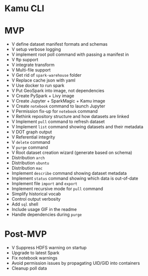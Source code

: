 # Kamu CLI

# MVP
- V define dataset manifest formats and schemas
- V setup verbose logging
- V implement root poll command with passing a manifest in
- V ftp support
- V integrate transform
- V Multi-file support
- V Get rid of `spark-warehouse` folder
- V Replace cache json with yaml
- V Use docker to run spark
- V Put GeoSpark into image, not dependencies
- V Create PySpark + Livy image
- V Create Jupyter + SparkMagic + Kamu image
- V Create `notebook` command to launch Jupyter
- V Permission fix-up for `notebook` command
- V Rethink repository structure and how datasets are linked
- V Implement `pull` command to refresh dataset
- V Implement `list` command showing datasets and their metadata
- V DOT graph output
- V Referential integrity
- V `delete` command
- V `purge` command
- V Root dataset creation wizard (generate based on schema)
- Distribution `arch`
- Distribution `ubuntu`
- Distribution `mac`
- Implement `describe` command showing dataset metadata
- Implement `status` command showing which data is out-of-date
- Implement file `import` and `export`
- Implement recursive mode for `pull` command
- Simplify historical vocab
- Control output verbosity
- Add `sql` shell
- Include usage GIF in the readme
- Handle dependencies during `purge`

# Post-MVP
- V Suppress HDFS warning on startup
- Upgrade to latest Spark
- Fix notebook warnings
- Avoid permission issues by propagating UID/GID into containers
- Cleanup poll data

